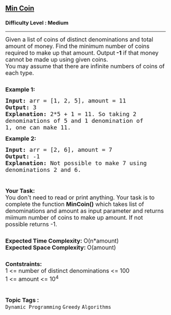 <h2><a href="https://practice.geeksforgeeks.org/problems/min-coin5549/1">Min Coin</a></h2><h3>Difficulty Level : Medium</h3><hr><div class="problems_problem_content__Xm_eO"><p><span style="font-size:18px">Given a list of coins of distinct denominations and total amount of money. Find&nbsp;the minimum number of coins required to make up that amount. Output<strong> -1</strong> if that money cannot be made up using given coins.<br>
You may assume that there are infinite numbers of coins of each type.</span><br>
&nbsp;</p>

<p><span style="font-size:18px"><strong>Example 1:</strong></span></p>

<pre><span style="font-size:18px"><strong>Input: </strong>arr = [1, 2, 5], amount = 11
<strong>Output: </strong>3
<strong>Explanation: </strong>2*5 + 1 = 11. So taking 2 
denominations of 5 and 1 denomination of  
1, </span><span style="font-size:18px">one can make 11.</span>
</pre>

<p><span style="font-size:18px"><strong>Example 2:</strong></span></p>

<pre><strong><span style="font-size:18px">Input: </span></strong><span style="font-size:18px">arr = [2, 6], amount = 7
<strong>Output: </strong>-1
<strong>Explanation: </strong>Not possible to make 7 using 
denominations 2 and 6.</span>
</pre>

<p>&nbsp;</p>

<p><span style="font-size:18px"><strong>Your Task:</strong><br>
You don't need to read or print anything. Your task is to complete the function&nbsp;<strong>MinCoin()</strong>&nbsp;which takes list of denominations and amount as input parameter and returns miimum number of coins to make up amount. If not possible returns -1.</span><br>
&nbsp;</p>

<p><span style="font-size:18px"><strong>Expected Time Complexity:&nbsp;</strong>O(n*amount)<br>
<strong>Expected Space Complexity:&nbsp;</strong>O(amount)</span><br>
&nbsp;</p>

<p><span style="font-size:18px"><strong>Contstraints:</strong><br>
1 &lt;= number of distinct denominations&nbsp;&lt;= 100</span><br>
<span style="font-size:18px">1 &lt;= amount &lt;= 10<sup>4</sup></span></p>
</div><br><p><span style=font-size:18px><strong>Topic Tags : </strong><br><code>Dynamic Programming</code>&nbsp;<code>Greedy</code>&nbsp;<code>Algorithms</code>&nbsp;